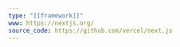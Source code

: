 ```yaml
---
type: "[[framework]]"
www: https://nextjs.org/
source_code: https://github.com/vercel/next.js
---
```

